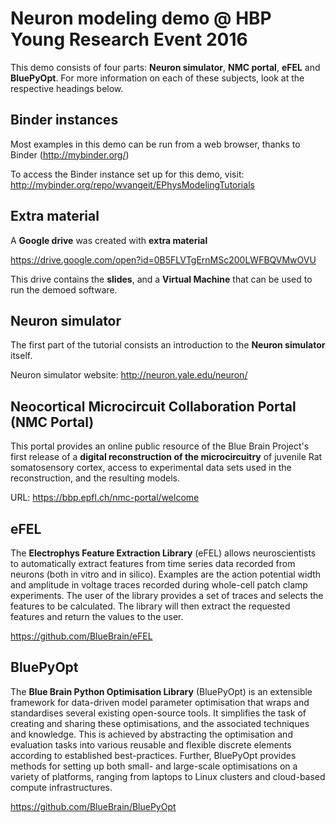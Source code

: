 # Neuron modeling demo @ HBP Young Research Event 2016

This demo consists of four parts: **Neuron simulator**, **NMC portal**, **eFEL** and **BluePyOpt**. 
For more information on each of these subjects, look at the respective headings below.

## Binder instances

Most examples in this demo can be run from a web browser, thanks to Binder (http://mybinder.org/)

To access the Binder instance set up for this demo, visit:
http://mybinder.org/repo/wvangeit/EPhysModelingTutorials

## Extra material

A **Google drive** was created with **extra material**

https://drive.google.com/open?id=0B5FLVTgErnMSc200LWFBQVMwOVU

This drive contains the **slides**, and a **Virtual Machine** that can be used to run the demoed software.

## Neuron simulator

The first part of the tutorial consists an introduction to the **Neuron simulator** itself.

Neuron simulator website: http://neuron.yale.edu/neuron/

## Neocortical Microcircuit Collaboration Portal (NMC Portal)

This portal provides an online public resource of the Blue Brain Project's first release of a **digital reconstruction of the microcircuitry** of juvenile Rat somatosensory cortex, access to experimental data sets used in the reconstruction, and the resulting models.

URL: https://bbp.epfl.ch/nmc-portal/welcome

## eFEL

The **Electrophys Feature Extraction Library** (eFEL) allows neuroscientists to automatically extract features from time series data recorded from neurons (both in vitro and in silico). Examples are the action potential width and amplitude in voltage traces recorded during whole-cell patch clamp experiments. The user of the library provides a set of traces and selects the features to be calculated. The library will then extract the requested features and return the values to the user.

https://github.com/BlueBrain/eFEL

## BluePyOpt

The **Blue Brain Python Optimisation Library** (BluePyOpt) is an extensible framework for data-driven model parameter optimisation that wraps and standardises several existing open-source tools. It simplifies the task of creating and sharing these optimisations, and the associated techniques and knowledge. This is achieved by abstracting the optimisation and evaluation tasks into various reusable and flexible discrete elements according to established best-practices. Further, BluePyOpt provides methods for setting up both small- and large-scale optimisations on a variety of platforms, ranging from laptops to Linux clusters and cloud-based compute infrastructures. 

https://github.com/BlueBrain/BluePyOpt
